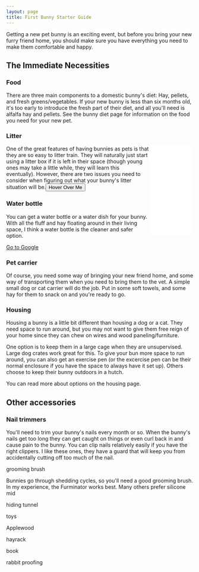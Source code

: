 ```yaml
---
layout: page
title: First Bunny Starter Guide
---
```


Getting a new pet bunny is an exciting event, but before you bring your new furry friend home, you should make sure you have everything you need to make them comfortable and happy.

## The Immediate Necessities

### Food

There are three main components to a domestic bunny's diet: Hay, pellets, and fresh greens/vegetables. If your new bunny is less than six months old, it's too early to introduce the fresh part of their diet, and all you'll need is alfalfa hay and pellets. See the bunny diet page for information on the food you need for your new pet.


### Litter
<iframe style="width:120px;height:240px;float:right;" marginwidth="0" marginheight="0" scrolling="no" frameborder="0" src="//ws-na.amazon-adsystem.com/widgets/q?ServiceVersion=20070822&OneJS=1&Operation=GetAdHtml&MarketPlace=US&source=ss&ref=as_ss_li_til&ad_type=product_link&tracking_id=tblanchard-20&language=en_US&marketplace=amazon&region=US&placement=B00OP6SVJW&asins=B00OP6SVJW&linkId=ffb740351d60504a8a84cdb11d2f7cd1&show_border=false&link_opens_in_new_window=true"></iframe>One of the great features of having bunnies as pets is that they are so easy to litter train. They will naturally just start using a litter box if it is left in their space (though young ones may take a little while, they will learn this eventually). However, there are two issues you need to consider when figuring out what your bunny's litter situation will be.<button class="button">Hover Over Me</button>


### Water bottle

You can get a water bottle or a water dish for your bunny. With all the fluff and hay floating around in their living space, I think a water bottle is the cleaner and safer option.

<a href="http://google.com" class="button">Go to Google</a>

### Pet carrier

Of course, you need some way of bringing your new friend home, and some way of transporting them when you need to bring them to the vet. A simple small dog or cat carrier will do the job. Put in some soft towels, and some hay for them to snack on and you're ready to go.

### Housing

Housing a bunny is a little bit different than housing a dog or a cat. They need space to run around, but you may not want to give them free reign of your home since they can chew on wires and wood paneling/furniture.

One option is to keep them in a large cage when they are unsupervised. Large dog crates work great for this. To give your bun more space to run around, you can also get an exercise pen (or the excercise pen can be their normal enclosure if you have the space to always have it set up). Others choose to keep their bunny outdoors in a hutch.

You can read more about options on the housing page.

## Other accessories

### Nail trimmers

You'll need to trim your bunny's nails every month or so. When the bunny's nails get too long they can get caught on things or even curl back in and cause pain to the bunny. You can clip nails relatively easily if you have the right clippers. I like these ones, they have a guard that will keep you from accidentally cutting off too much of the nail.

grooming brush

Bunnies go through shedding cycles, so you'll need a good grooming brush. In my experience, the Furminator works best. Many others prefer silicone mid

hiding tunnel


toys

Applewood

hayrack

book

rabbit proofing
